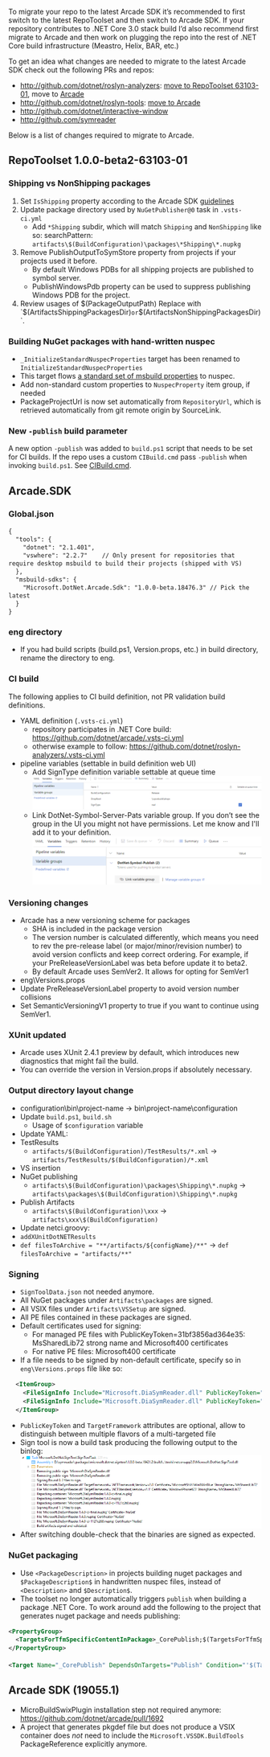 To migrate your repo to the latest Arcade SDK it’s recommended to first switch to the latest RepoToolset and then switch to Arcade SDK.
If your repository contributes to .NET Core 3.0 stack build I’d also recommend first migrate to Arcade and then work on plugging the repo into the rest of .NET Core build infrastructure (Meastro, Helix, BAR, etc.)

To get an idea what changes are needed to migrate to the latest Arcade SDK check out the following PRs and repos:
-	http://github.com/dotnet/roslyn-analyzers: [move to RepoToolset 63103-01](https://github.com/dotnet/roslyn-analyzers/commit/b63e7bd97f9e9f73140a1858761f5373bf879259), move to [Arcade](https://github.com/dotnet/roslyn-analyzers/commit/fb5890b88ff98cc346a060a18d86e7f0d0a1b270)
-	http://github.com/dotnet/roslyn-tools: [move to Arcade](https://github.com/dotnet/roslyn-tools/commit/e6bf1434af7dfa89f3574a1342dab47f875e7b43)
-	http://github.com/dotnet/interactive-window  
-	http://github.com/symreader 

Below is a list of changes required to migrate to Arcade.

## RepoToolset 1.0.0-beta2-63103-01

### Shipping vs NonShipping packages

  1. Set `IsShipping` property according to the Arcade SDK [guidelines](https://github.com/dotnet/arcade/blob/master/Documentation/ArcadeSdk.md#isshipping-bool)
  2. Update package directory used by `NuGetPublisher@0` task in `.vsts-ci.yml`
     - Add `*Shipping` subdir, which will match `Shipping` and `NonShipping` like so:
       searchPattern: `artifacts\$(BuildConfiguration)\packages\*Shipping\*.nupkg`
  3. Remove PublishOutputToSymStore property from projects if your projects used it before.
     - By default Windows PDBs for all shipping projects are published to symbol server.
     - PublishWindowsPdb property can be used to suppress publishing Windows PDB for the project.
  4. Review usages of $(PackageOutputPath)
     Replace with `$(ArtifactsShippingPackagesDir)` or `$(ArtifactsNonShippingPackagesDir)`.

### Building NuGet packages with hand-written nuspec
 - `_InitializeStandardNuspecProperties` target has been renamed to `InitializeStandardNuspecProperties`
 - This target flows [a standard set of msbuild properties](https://github.com/dotnet/arcade/blob/master/src/Microsoft.DotNet.Arcade.Sdk/tools/Workarounds.targets#L81-L97) to nuspec.
 - Add non-standard custom properties to `NuspecProperty` item group, if needed
 - PackageProjectUrl is now set automatically from `RepositoryUrl`, which is retrieved automatically from git remote origin by SourceLink.

### New `-publish` build parameter
A new option `-publish` was added to `build.ps1` script that needs to be set for CI builds. If the repo uses a custom `CIBuild.cmd` pass `-publish` when invoking `build.ps1`. See [CIBuild.cmd](https://github.com/dotnet/symreader/blob/master/eng/common/CIBuild.cmd#L2).

## Arcade.SDK 

### Global.json
```
{
  "tools": {
    "dotnet": "2.1.401",
    "vswhere": "2.2.7"    // Only present for repositories that require desktop msbuild to build their projects (shipped with VS)
  },
  "msbuild-sdks": {
    "Microsoft.DotNet.Arcade.Sdk": "1.0.0-beta.18476.3" // Pick the latest
  }
}
```

### eng directory
- If you had build scripts (build.ps1, Version.props, etc.) in build directory, rename the directory to eng.

### CI build 

The following applies to CI build definition, not PR validation build definitions.

- YAML definition (`.vsts-ci.yml`)
  - repository participates in .NET Core build: https://github.com/dotnet/arcade/.vsts-ci.yml 
  - otherwise example to follow: https://github.com/dotnet/roslyn-analyzers/.vsts-ci.yml 
- pipeline variables (settable in build definition web UI)
  - Add SignType definition variable settable at queue time
    ![Pipeline Variables](PipelineVariables.png)
  - Link DotNet-Symbol-Server-Pats variable group. If you don’t see the group in the UI you might not have permissions. Let me know and I'll add it to your definition.
    ![Variable Groups](VariableGroups.png)

### Versioning changes
- Arcade has a new versioning scheme for packages
  - SHA is included in the package version
  - The version number is calculated differently, which means you need to rev the pre-release label (or major/minor/revision number) to avoid version conflicts and keep correct ordering. For example, if your PreReleaseVersionLabel was beta before update it to beta2. 
  - By default Arcade uses SemVer2. It allows for opting for SemVer1
-	eng\Versions.props
  - Update PreReleaseVersionLabel property to avoid version number collisions
  - Set SemanticVersioningV1 property to true if you want to continue using SemVer1.

### XUnit updated
-	Arcade uses XUnit 2.4.1 preview by default, which introduces new diagnostics that might fail the build.
-	You can override the version in Version.props if absolutely necessary.

### Output directory layout change
- configuration\bin\project-name -> bin\project-name\configuration
- Update `build.ps1`, `build.sh`
  - Usage of `$configuration` variable
-	Update YAML: 
  - TestResults 
     - `artifacts/$(BuildConfiguration)/TestResults/*.xml` -> `artifacts/TestResults/$(BuildConfiguration)/*.xml`
   - VS insertion
   - NuGet publishing
     - `artifacts\$(BuildConfiguration)\packages\Shipping\*.nupkg` -> `artifacts\packages\$(BuildConfiguration)\Shipping\*.nupkg`
- Publish Artifacts
  - `artifacts\$(BuildConfiguration)\xxx` -> `artifacts\xxx\$(BuildConfiguration)`
-	Update netci.groovy:
  - `addXUnitDotNETResults`
  - `def filesToArchive = "**/artifacts/${configName}/**"` -> `def filesToArchive = "artifacts/**"`

### Signing
- `SignToolData.json` not needed anymore. 
- All NuGet packages under `Artifacts\packages` are signed.
- All VSIX files under `Artifacts\VSSetup` are signed.
- All PE files contained in these packages are signed.
- Default certificates used for signing:
  - For managed PE files with PublicKeyToken=31bf3856ad364e35: MsSharedLib72 strong name and Microsoft400 certificates
  - For native PE files: Microsoft400 certificate
- If a file needs to be signed by non-default certificate, specify so in `eng\Versions.props` file like so:

```xml  
  <ItemGroup>
    <FileSignInfo Include="Microsoft.DiaSymReader.dll" PublicKeyToken="31bf3856ad364e35" TargetFramework=".NETFramework,Version=v2.0" CertificateName="MicrosoftSHA1Win8WinBlue"/>
    <FileSignInfo Include="Microsoft.DiaSymReader.dll" PublicKeyToken="31bf3856ad364e35" TargetFramework=".NETStandard,Version=v1.1" CertificateName="WindowsPhone623"/>
  </ItemGroup>
```

- `PublicKeyToken` and `TargetFramework` attributes are optional, allow to distinguish between multiple flavors of a multi-targeted file
- Sign tool is now a build task producing the following output to the binlog:
 ![Sign Tool Log](SignToolLog.png)
-	After switching double-check that the binaries are signed as expected.

### NuGet packaging
-	Use `<PackageDescription>` in projects building nuget packages and `$PackageDescription$` in handwritten nuspec files, instead of `<Description>` and `$Description$`.
- The toolset no longer automatically triggers `publish` when building a package .NET Core. To work around add the following to the project that generates nuget package and needs publishing:

```xml
<PropertyGroup>
  <TargetsForTfmSpecificContentInPackage>_CorePublish;$(TargetsForTfmSpecificContentInPackage)</TargetsForTfmSpecificContentInPackage> 
</PropertyGroup>

<Target Name="_CorePublish" DependsOnTargets="Publish" Condition="'$(TargetFrameworkIdentifier)' == '.NETCoreApp'" />
```

## Arcade SDK (19055.1)

- MicroBuildSwixPlugin installation step not required anymore: https://github.com/dotnet/arcade/pull/1692
- A project that generates pkgdef file but does not produce a VSIX container does _not_ need to include the `Microsoft.VSSDK.BuildTools` PackageReference explicitly anymore.
